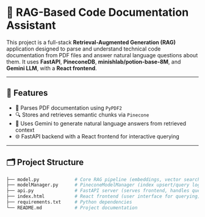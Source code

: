 # 🧠 RAG-Based Code Documentation Assistant

This project is a full-stack **Retrieval-Augmented Generation (RAG)** application designed to parse and understand technical code documentation from PDF files and answer natural language questions about them. It uses **FastAPI**, **PineconeDB**, **minishlab/potion-base-8M**, and **Gemini LLM**, with a **React frontend**.

---

## 🚀 Features

- 📝 Parses PDF documentation using `PyPDF2`
- 🔍 Stores and retrieves semantic chunks via `Pinecone`
- 🤖 Uses Gemini to generate natural language answers from retrieved context
- 🌐 FastAPI backend with a React frontend for interactive querying

---

## 🗂 Project Structure

```bash
├── model.py             # Core RAG pipeline (embeddings, vector search, Gemini query)
├── modelManager.py      # PineconeModelManager (index upsert/query logic)
├── api.py               # FastAPI server (serves frontend, handles query requests)
├── index.html           # React frontend (user interface for querying)
├── requirements.txt     # Python dependencies
└── README.md            # Project documentation
```